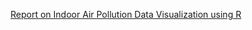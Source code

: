 [Report on Indoor Air Pollution Data Visualization using R](https://yun-jihyun.github.io/DataVisualization-IndoorAirPollution/FinalReport.html)

